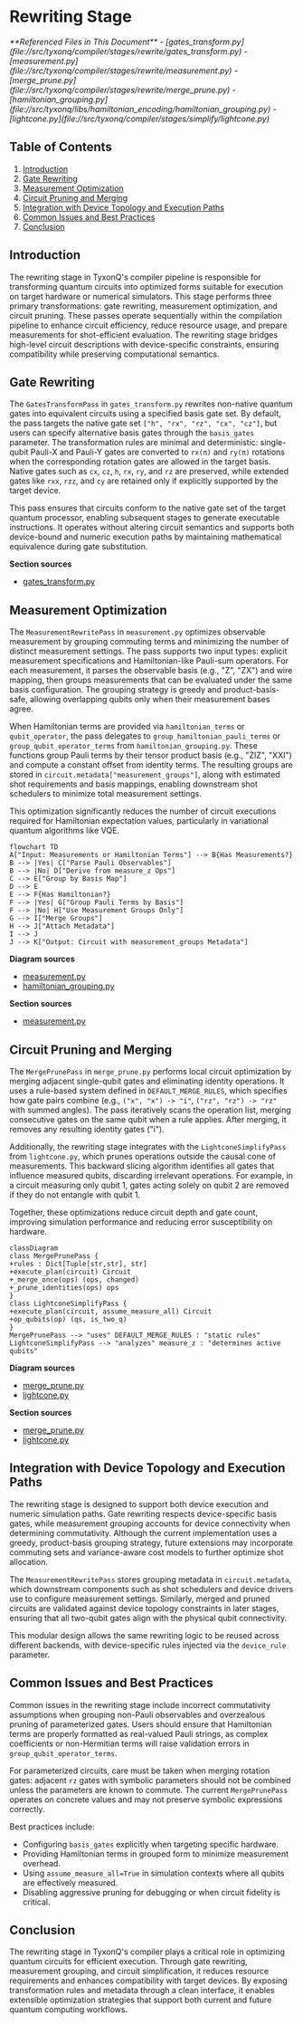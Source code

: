 # Rewriting Stage

<cite>
**Referenced Files in This Document**   
- [gates_transform.py](file://src/tyxonq/compiler/stages/rewrite/gates_transform.py)
- [measurement.py](file://src/tyxonq/compiler/stages/rewrite/measurement.py)
- [merge_prune.py](file://src/tyxonq/compiler/stages/rewrite/merge_prune.py)
- [hamiltonian_grouping.py](file://src/tyxonq/libs/hamiltonian_encoding/hamiltonian_grouping.py)
- [lightcone.py](file://src/tyxonq/compiler/stages/simplify/lightcone.py)
</cite>

## Table of Contents
1. [Introduction](#introduction)
2. [Gate Rewriting](#gate-rewriting)
3. [Measurement Optimization](#measurement-optimization)
4. [Circuit Pruning and Merging](#circuit-pruning-and-merging)
5. [Integration with Device Topology and Execution Paths](#integration-with-device-topology-and-execution-paths)
6. [Common Issues and Best Practices](#common-issues-and-best-practices)
7. [Conclusion](#conclusion)

## Introduction
The rewriting stage in TyxonQ's compiler pipeline is responsible for transforming quantum circuits into optimized forms suitable for execution on target hardware or numerical simulators. This stage performs three primary transformations: gate rewriting, measurement optimization, and circuit pruning. These passes operate sequentially within the compilation pipeline to enhance circuit efficiency, reduce resource usage, and prepare measurements for shot-efficient evaluation. The rewriting stage bridges high-level circuit descriptions with device-specific constraints, ensuring compatibility while preserving computational semantics.

## Gate Rewriting

The `GatesTransformPass` in `gates_transform.py` rewrites non-native quantum gates into equivalent circuits using a specified basis gate set. By default, the pass targets the native gate set `["h", "rx", "rz", "cx", "cz"]`, but users can specify alternative basis gates through the `basis_gates` parameter. The transformation rules are minimal and deterministic: single-qubit Pauli-X and Pauli-Y gates are converted to `rx(π)` and `ry(π)` rotations when the corresponding rotation gates are allowed in the target basis. Native gates such as `cx`, `cz`, `h`, `rx`, `ry`, and `rz` are preserved, while extended gates like `rxx`, `rzz`, and `cy` are retained only if explicitly supported by the target device.

This pass ensures that circuits conform to the native gate set of the target quantum processor, enabling subsequent stages to generate executable instructions. It operates without altering circuit semantics and supports both device-bound and numeric execution paths by maintaining mathematical equivalence during gate substitution.

**Section sources**
- [gates_transform.py](file://src/tyxonq/compiler/stages/rewrite/gates_transform.py#L23-L49)

## Measurement Optimization

The `MeasurementRewritePass` in `measurement.py` optimizes observable measurement by grouping commuting terms and minimizing the number of distinct measurement settings. The pass supports two input types: explicit measurement specifications and Hamiltonian-like Pauli-sum operators. For each measurement, it parses the observable basis (e.g., "Z", "ZX") and wire mapping, then groups measurements that can be evaluated under the same basis configuration. The grouping strategy is greedy and product-basis-safe, allowing overlapping qubits only when their measurement bases agree.

When Hamiltonian terms are provided via `hamiltonian_terms` or `qubit_operator`, the pass delegates to `group_hamiltonian_pauli_terms` or `group_qubit_operator_terms` from `hamiltonian_grouping.py`. These functions group Pauli terms by their tensor product basis (e.g., "ZIZ", "XXI") and compute a constant offset from identity terms. The resulting groups are stored in `circuit.metadata["measurement_groups"]`, along with estimated shot requirements and basis mappings, enabling downstream shot schedulers to minimize total measurement settings.

This optimization significantly reduces the number of circuit executions required for Hamiltonian expectation values, particularly in variational quantum algorithms like VQE.

```mermaid
flowchart TD
A["Input: Measurements or Hamiltonian Terms"] --> B{Has Measurements?}
B --> |Yes| C["Parse Pauli Observables"]
B --> |No| D["Derive from measure_z Ops"]
C --> E["Group by Basis Map"]
D --> E
E --> F{Has Hamiltonian?}
F --> |Yes| G["Group Pauli Terms by Basis"]
F --> |No| H["Use Measurement Groups Only"]
G --> I["Merge Groups"]
H --> J["Attach Metadata"]
I --> J
J --> K["Output: Circuit with measurement_groups Metadata"]
```

**Diagram sources**
- [measurement.py](file://src/tyxonq/compiler/stages/rewrite/measurement.py#L29-L88)
- [hamiltonian_grouping.py](file://src/tyxonq/libs/hamiltonian_encoding/hamiltonian_grouping.py#L47-L65)

**Section sources**
- [measurement.py](file://src/tyxonq/compiler/stages/rewrite/measurement.py#L29-L88)

## Circuit Pruning and Merging

The `MergePrunePass` in `merge_prune.py` performs local circuit optimization by merging adjacent single-qubit gates and eliminating identity operations. It uses a rule-based system defined in `DEFAULT_MERGE_RULES`, which specifies how gate pairs combine (e.g., `("x", "x") -> "i"`, `("rz", "rz") -> "rz"` with summed angles). The pass iteratively scans the operation list, merging consecutive gates on the same qubit when a rule applies. After merging, it removes any resulting identity gates ("i").

Additionally, the rewriting stage integrates with the `LightconeSimplifyPass` from `lightcone.py`, which prunes operations outside the causal cone of measurements. This backward slicing algorithm identifies all gates that influence measured qubits, discarding irrelevant operations. For example, in a circuit measuring only qubit 1, gates acting solely on qubit 2 are removed if they do not entangle with qubit 1.

Together, these optimizations reduce circuit depth and gate count, improving simulation performance and reducing error susceptibility on hardware.

```mermaid
classDiagram
class MergePrunePass {
+rules : Dict[Tuple[str,str], str]
+execute_plan(circuit) Circuit
+_merge_once(ops) (ops, changed)
+_prune_identities(ops) ops
}
class LightconeSimplifyPass {
+execute_plan(circuit, assume_measure_all) Circuit
+op_qubits(op) (qs, is_two_q)
}
MergePrunePass --> "uses" DEFAULT_MERGE_RULES : "static rules"
LightconeSimplifyPass --> "analyzes" measure_z : "determines active qubits"
```

**Diagram sources**
- [merge_prune.py](file://src/tyxonq/compiler/stages/rewrite/merge_prune.py#L35-L43)
- [lightcone.py](file://src/tyxonq/compiler/stages/simplify/lightcone.py#L12-L95)

**Section sources**
- [merge_prune.py](file://src/tyxonq/compiler/stages/rewrite/merge_prune.py#L35-L43)
- [lightcone.py](file://src/tyxonq/compiler/stages/simplify/lightcone.py#L12-L95)

## Integration with Device Topology and Execution Paths

The rewriting stage is designed to support both device execution and numeric simulation paths. Gate rewriting respects device-specific basis gates, while measurement grouping accounts for device connectivity when determining commutativity. Although the current implementation uses a greedy, product-basis grouping strategy, future extensions may incorporate commuting sets and variance-aware cost models to further optimize shot allocation.

The `MeasurementRewritePass` stores grouping metadata in `circuit.metadata`, which downstream components such as shot schedulers and device drivers use to configure measurement settings. Similarly, merged and pruned circuits are validated against device topology constraints in later stages, ensuring that all two-qubit gates align with the physical qubit connectivity.

This modular design allows the same rewriting logic to be reused across different backends, with device-specific rules injected via the `device_rule` parameter.

## Common Issues and Best Practices

Common issues in the rewriting stage include incorrect commutativity assumptions when grouping non-Pauli observables and overzealous pruning of parameterized gates. Users should ensure that Hamiltonian terms are properly formatted as real-valued Pauli strings, as complex coefficients or non-Hermitian terms will raise validation errors in `group_qubit_operator_terms`.

For parameterized circuits, care must be taken when merging rotation gates: adjacent `rz` gates with symbolic parameters should not be combined unless the parameters are known to commute. The current `MergePrunePass` operates on concrete values and may not preserve symbolic expressions correctly.

Best practices include:
- Configuring `basis_gates` explicitly when targeting specific hardware.
- Providing Hamiltonian terms in grouped form to minimize measurement overhead.
- Using `assume_measure_all=True` in simulation contexts where all qubits are effectively measured.
- Disabling aggressive pruning for debugging or when circuit fidelity is critical.

## Conclusion
The rewriting stage in TyxonQ's compiler plays a critical role in optimizing quantum circuits for efficient execution. Through gate rewriting, measurement grouping, and circuit simplification, it reduces resource requirements and enhances compatibility with target devices. By exposing transformation rules and metadata through a clean interface, it enables extensible optimization strategies that support both current and future quantum computing workflows.
